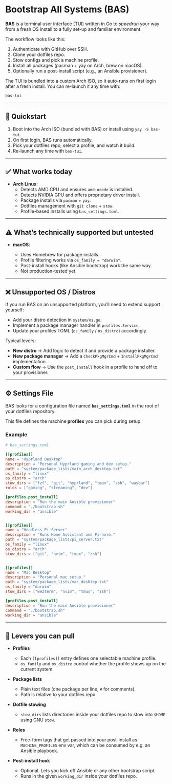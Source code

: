 # Bootstrap All Systems (BAS)

**BAS** is a terminal user interface (TUI) written in Go to *speedrun* your way from a fresh OS install to a fully set-up and familiar environment.

The workflow looks like this:

1. Authenticate with GitHub over SSH.
2. Clone your dotfiles repo.
3. Stow configs and pick a machine profile.
4. Install all packages (pacman + yay on Arch, brew on macOS).
5. Optionally run a post-install script (e.g., an Ansible provisioner).

The TUI is bundled into a custom Arch ISO, so it auto-runs on first login after a fresh install. You can re-launch it any time with:

```bash
bas-tui
```
---

## 🚀 Quickstart
1. Boot into the Arch ISO (bundled with BAS) or install using `yay -S bas-tui`.
2. On first login, BAS runs automatically.
3. Pick your dotfiles repo, select a profile, and watch it build.
4. Re-launch any time with `bas-tui`.

---

## ✅ What works today

* **Arch Linux**:
  * Detects AMD CPU and ensures `amd-ucode` is installed.
  * Detects NVIDIA GPU and offers proprietary driver install.
  * Package installs via `pacman` + `yay`.
  * Dotfiles management with `git clone` + `stow`.
  * Profile-based installs using `bas_settings.toml`.

---

## ⚠️ What’s technically supported but untested

* **macOS**:

  * Uses Homebrew for package installs.
  * Profile filtering works via `os_family = "darwin"`.
  * Post-install hooks (like Ansible bootstrap) work the same way.
  * Not production-tested yet.

---

## ❌ Unsupported OS / Distros

If you run BAS on an unsupported platform, you’ll need to extend support yourself:

  * Add your distro detection in `system/os.go`.
  * Implement a package manager handler in `profiles.Service`.
  * Update your profiles TOML (`os_family` / `os_distro`) accordingly.

Typical levers:

  * **New distro** → Add logic to detect it and provide a package installer.
  * **New package manager** → Add a `CheckPkgMgrCmd` + `InstallPkgMgrCmd` implementation.
  * **Custom flow** → Use the `post_install` hook in a profile to hand off to your provisioner.

---

## ⚙️ Settings File

BAS looks for a configuration file named **`bas_settings.toml`** in the root of your dotfiles repository.

This file defines the machine **profiles** you can pick during setup.

### Example

```toml
# bas_settings.toml

[[profiles]]
name = "Hyprland Desktop"
description = "Personal Hyprland gaming and dev setup."
path = "system/package_lists/main_arch_desktop.txt"
os_family = "linux"
os_distro = "arch"
stow_dirs = ["fzf", "git", "hyprland", "tmux", "zsh", "waybar"]
roles = ["gaming", "streaming", "dev"]

[profiles.post_install]
description = "Run the main Ansible provisioner"
command = "./bootstrap.sh"
working_dir = "ansible"


[[profiles]]
name = "Headless Pi Server"
description = "Runs Home Assistant and Pi-hole."
path = "system/package_lists/pi_server.txt"
os_family = "linux"
os_distro = "arch"
stow_dirs = ["git", "nvim", "tmux", "zsh"]


[[profiles]]
name = "Mac Desktop"
description = "Personal mac setup."
path = "system/package_lists/mac_desktop.txt"
os_family = "darwin"
stow_dirs = ["wezterm", "nvim", "tmux", "zsh"]

[profiles.post_install]
description = "Run the main Ansible provisioner"
command = "./bootstrap.sh"
working_dir = "ansible"
```

---

## 🔧 Levers you can pull

* **Profiles**

  * Each `[[profiles]]` entry defines one selectable machine profile.
  * `os_family` and `os_distro` control whether the profile shows up on the current system.

* **Package lists**

  * Plain text files (one package per line, `#` for comments).
  * Path is relative to your dotfiles repo.

* **Dotfile stowing**

  * `stow_dirs` lists directories inside your dotfiles repo to stow into `$HOME` using GNU `stow`.

* **Roles**

  * Free-form tags that get passed into your post-install as `MACHINE_PROFILES` env var, which can be consumed by e.g. an Ansible playbook.

* **Post-install hook**

  * Optional. Lets you kick off Ansible or any other bootstrap script.
  * Runs in the given `working_dir` inside your dotfiles repo.
